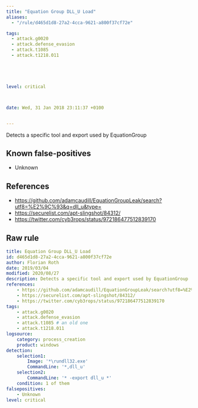 ```yaml
---
title: "Equation Group DLL_U Load"
aliases:
  - "/rule/d465d1d8-27a2-4cca-9621-a800f37cf72e"

tags:
  - attack.g0020
  - attack.defense_evasion
  - attack.t1085
  - attack.t1218.011





level: critical



date: Wed, 31 Jan 2018 23:11:37 +0100


---
```


Detects a specific tool and export used by EquationGroup

<!--more-->


## Known false-positives

* Unknown



## References

* https://github.com/adamcaudill/EquationGroupLeak/search?utf8=%E2%9C%93&q=dll_u&type=
* https://securelist.com/apt-slingshot/84312/
* https://twitter.com/cyb3rops/status/972186477512839170


## Raw rule
```yaml
title: Equation Group DLL_U Load
id: d465d1d8-27a2-4cca-9621-a800f37cf72e
author: Florian Roth
date: 2019/03/04
modified: 2020/08/27
description: Detects a specific tool and export used by EquationGroup
references:
    - https://github.com/adamcaudill/EquationGroupLeak/search?utf8=%E2%9C%93&q=dll_u&type=
    - https://securelist.com/apt-slingshot/84312/
    - https://twitter.com/cyb3rops/status/972186477512839170
tags:
    - attack.g0020
    - attack.defense_evasion
    - attack.t1085 # an old one
    - attack.t1218.011
logsource:
    category: process_creation
    product: windows
detection:
    selection1:
        Image: '*\rundll32.exe'
        CommandLine: '*,dll_u'
    selection2:
        CommandLine: '* -export dll_u *'
    condition: 1 of them
falsepositives:
    - Unknown
level: critical

```
